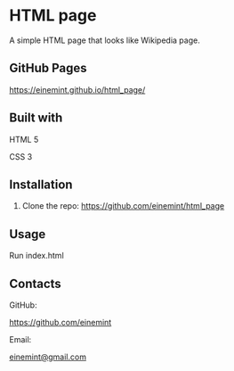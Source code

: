 # HTML page

A simple HTML page that looks like Wikipedia page.

## GitHub Pages

https://einemint.github.io/html_page/

## Built with

HTML 5

CSS 3

## Installation

1. Clone the repo: https://github.com/einemint/html_page

## Usage

Run index.html

## Contacts

GitHub:

https://github.com/einemint

Email:

einemint@gmail.com
